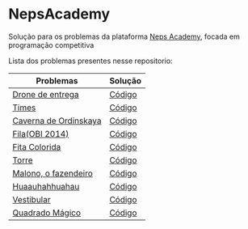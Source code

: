 # NepsAcademy

Solução para os problemas da plataforma [Neps Academy](https://neps.academy/), focada em programação competitiva

Lista dos problemas presentes nesse repositorio:

|                     Problemas                                  |     Solução     |  
|----------------------------------------------------------------|-----------------|
| [Drone de entrega](https://neps.academy/exercise/14)           |  [Código](https://github.com/AnabelCristina/NepsAcademy/blob/main/Problemas/Drone_de_entrega.cpp)     |   
| [Times](https://neps.academy/exercise/253)                     |  [Código](https://github.com/AnabelCristina/NepsAcademy/blob/main/Problemas/Times.cpp)       |
| [Caverna de Ordinskaya](https://neps.academy/exercise/4)       |  [Código](https://github.com/AnabelCristina/NepsAcademy/blob/main/Problemas/Caverna_de_Ordinskaya.cpp)       |   
| [Fila(OBI 2014)](https://neps.academy/exercise/384)            |  [Código](https://github.com/AnabelCristina/NepsAcademy/blob/main/Problemas/Fila.cpp)       |
| [Fita Colorida](https://neps.academy/br/exercise/49)           |  [Código](https://github.com/AnabelCristina/NepsAcademy/blob/main/Problemas/Fita_colorida.cpp) |
| [Torre](https://neps.academy/exercise/45)                      |  [Código](https://github.com/AnabelCristina/NepsAcademy/blob/main/Problemas/Torre.cpp) |
| [Malono, o fazendeiro](https://neps.academy/exercise/191)      |  [Código](https://github.com/AnabelCristina/NepsAcademy/blob/main/Problemas/Manolo_o_fazendeiro.cpp) |
| [Huaauhahhuahau](https://neps.academy/exercise/118)            |  [Código](https://github.com/AnabelCristina/NepsAcademy/blob/main/Problemas/Huaauhahhuahau.cpp) |
| [Vestibular](https://neps.academy/exercise/160)                |  [Código](https://github.com/AnabelCristina/NepsAcademy/blob/main/Problemas/Vestibular.cpp) |
| [Quadrado Mágico](https://neps.academy/exercise/236)           |  [Código](https://github.com/AnabelCristina/NepsAcademy/blob/main/Problemas/QuadradoMagico.cpp) |